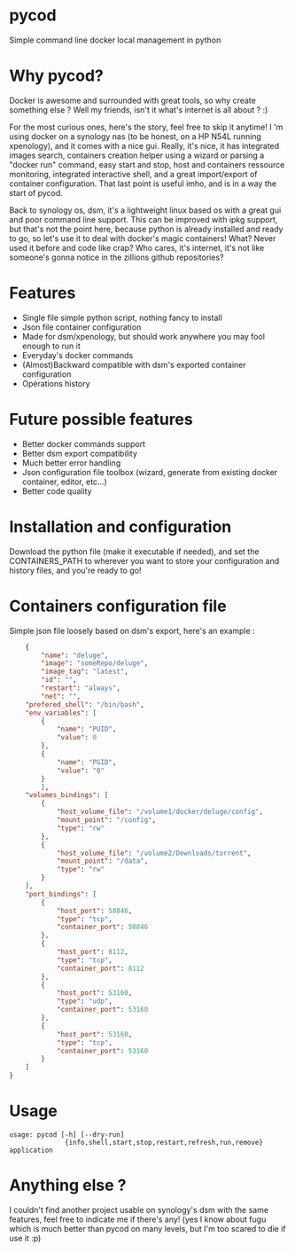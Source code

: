 # pycod
Simple command line docker local management in python

# Why pycod?
Docker is awesome and surrounded with great tools, so why create something else ? Well my friends, isn't it what's internet is all about ? :)

For the most curious ones, here's the story, feel free to skip it anytime!
I 'm using docker on a synology nas (to be honest, on a HP N54L running xpenology), and it comes with a nice gui. 
Really, it's nice, it has integrated images search, containers creation helper using a wizard or parsing a "docker run" command, easy start and stop, host and containers ressource monitoring, integrated interactive shell, and a great import/export of container configuration. That last point is useful imho, and is in a way the start of pycod.

Back to synology os, dsm, it's a lightweight linux based os with a great gui and poor command line support. This can be improved with ipkg support, but that's not the point  here, because python is already installed and ready to go, so let's use it to deal with docker's magic containers! What? Never used it before and code like crap? Who cares, it's internet, it's not like someone's gonna notice in the zillions github repositories?

# Features
- Single file simple python script, nothing fancy to install
- Json file container configuration
- Made for dsm/xpenology, but should work anywhere you may fool enough to run it
- Everyday's docker commands
- (Almost)Backward compatible with dsm's exported container configuration
- Opérations history

# Future possible features
- Better docker commands support
- Better dsm export compatibility
- Much better error handling
- Json configuration file toolbox (wizard, generate from existing docker container, editor, etc...)
- Better code quality

# Installation and configuration
Download the python file (make it executable if needed), and set the CONTAINERS_PATH to wherever you want to store your configuration and history files, and you're ready to go!

# Containers configuration file
Simple json file loosely based on dsm's export, here's an example :
```json
	{
		"name": "deluge",
		"image": "someRepo/deluge",
		"image_tag": "latest",
		"id": "",
		"restart": "always",
		"net": "",
	"prefered_shell": "/bin/bash",
	"env_variables": [
		{
			"name": "PUID",
			"value": 0
		},
		{
			"name": "PGID",
			"value": "0"
		}
		],
	"volumes_bindings": [
		{
			"host_volume_file": "/volume1/docker/deluge/config",
			"mount_point": "/config",
			"type": "rw"
		},
		{
			"host_volume_file": "/volume2/Downloads/torrent",
			"mount_point": "/data",
			"type": "rw"
		}
	],
	"port_bindings": [
		{
			"host_port": 58846,
			"type": "tcp",
			"container_port": 58846
		},
		{
			"host_port": 8112,
			"type": "tcp",
			"container_port": 8112
		},
		{
			"host_port": 53160,
			"type": "udp",
			"container_port": 53160
		},
		{
			"host_port": 53160,
			"type": "tcp",
			"container_port": 53160
		}
	]
}

```

# Usage
```shell
usage: pycod [-h] [--dry-run]
              {info,shell,start,stop,restart,refresh,run,remove} application
```

# Anything else ?
I couldn't find another project usable on synology's dsm with the same features, feel free to indicate me if there's any! (yes I know about fugu which is much better than pycod on many levels, but I'm too scared to die if use it :p)
